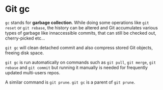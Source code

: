 # Git gc

`gc` stands for **garbage collection**.
While doing some operations like `git reset` or `git rebase`, the history can be altered and Git accumulates various types of garbage like innaccessible commits, that can still be checked out, cherry-picked etc...

`git gc` will clean detached commit and also compress stored Git objects, freeing disk space.

`git gc` is run automatically on commands such as `git pull`, `git merge`, `git rebase` and `git commit` but running it manually is needed for frequently updated multi-users repos.

A similar command is `git prune`. `git gc` is a parent of `git prune`.